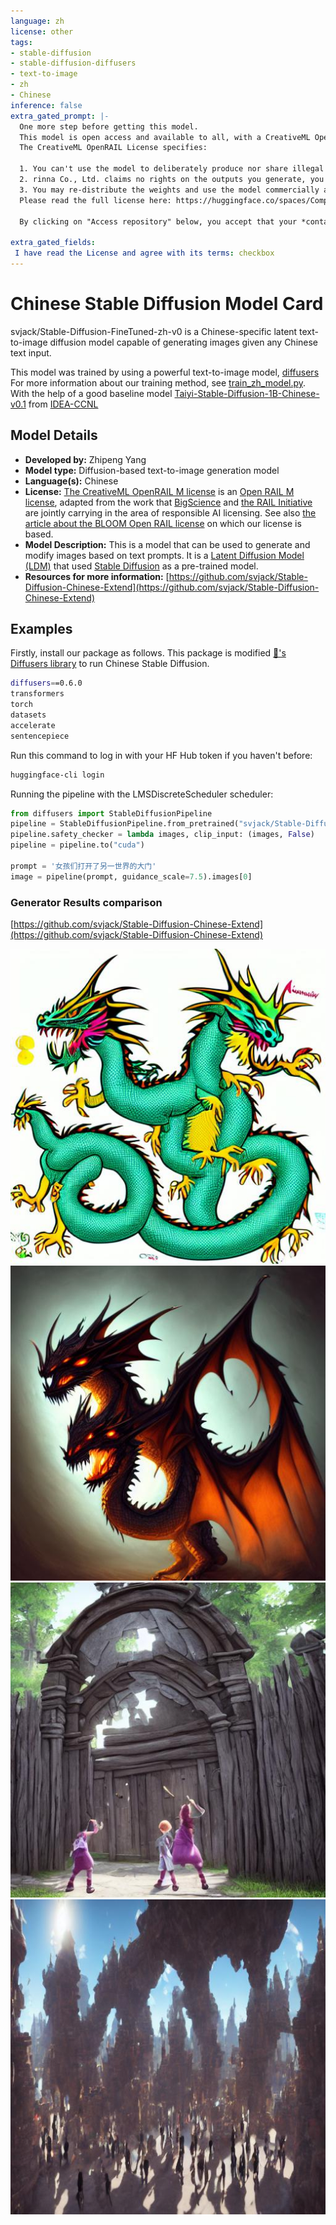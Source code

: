 ```yaml
---
language: zh
license: other
tags:
- stable-diffusion
- stable-diffusion-diffusers
- text-to-image
- zh
- Chinese
inference: false
extra_gated_prompt: |-
  One more step before getting this model.
  This model is open access and available to all, with a CreativeML OpenRAIL-M license further specifying rights and usage.
  The CreativeML OpenRAIL License specifies: 

  1. You can't use the model to deliberately produce nor share illegal or harmful outputs or content 
  2. rinna Co., Ltd. claims no rights on the outputs you generate, you are free to use them and are accountable for their use which must not go against the provisions set in the license
  3. You may re-distribute the weights and use the model commercially and/or as a service. If you do, please be aware you have to include the same use restrictions as the ones in the license and share a copy of the CreativeML OpenRAIL-M to all your users (please read the license entirely and carefully)
  Please read the full license here: https://huggingface.co/spaces/CompVis/stable-diffusion-license
  
  By clicking on "Access repository" below, you accept that your *contact information* (email address and username) can be shared with the model authors as well.
    
extra_gated_fields:
 I have read the License and agree with its terms: checkbox
---
```



# Chinese Stable Diffusion Model Card

<!--
![rinna](https://github.com/rinnakk/japanese-clip/blob/master/data/rinna.png?raw=true)
-->

svjack/Stable-Diffusion-FineTuned-zh-v0 is a Chinese-specific latent text-to-image diffusion model capable of generating images given any Chinese text input.

This model was trained by using a powerful text-to-image model, [diffusers](https://github.com/huggingface/diffusers)
For more information about our training method, see [train_zh_model.py](https://github.com/svjack/Stable-Diffusion-Chinese-Extend/blob/main/train_zh_model.py).
With the help of a good baseline model [Taiyi-Stable-Diffusion-1B-Chinese-v0.1](IDEA-CCNL/Taiyi-Stable-Diffusion-1B-Chinese-v0.1) from [IDEA-CCNL](https://github.com/IDEA-CCNL/Fengshenbang-LM)

<!--
[![Open In Colab](https://colab.research.google.com/assets/colab-badge.svg)](https://colab.research.google.com/github/rinnakk/japanese-stable-diffusion/blob/master/scripts/txt2img.ipynb)
-->

## Model Details
- **Developed by:** Zhipeng Yang
- **Model type:** Diffusion-based text-to-image generation model
- **Language(s):** Chinese
- **License:** [The CreativeML OpenRAIL M license](https://huggingface.co/spaces/CompVis/stable-diffusion-license) is an [Open RAIL M license](https://www.licenses.ai/blog/2022/8/18/naming-convention-of-responsible-ai-licenses), adapted from the work that [BigScience](https://bigscience.huggingface.co/) and [the RAIL Initiative](https://www.licenses.ai/) are jointly carrying in the area of responsible AI licensing. See also [the article about the BLOOM Open RAIL license](https://bigscience.huggingface.co/blog/the-bigscience-rail-license) on which our license is based.
- **Model Description:** This is a model that can be used to generate and modify images based on text prompts. It is a [Latent Diffusion Model (LDM)](https://arxiv.org/abs/2112.10752) that used [Stable Diffusion](https://github.com/CompVis/stable-diffusion) as a pre-trained model. 
- **Resources for more information:** [https://github.com/svjack/Stable-Diffusion-Chinese-Extend](https://github.com/svjack/Stable-Diffusion-Chinese-Extend)

## Examples

Firstly, install our package as follows. This package is modified [🤗's Diffusers library](https://github.com/huggingface/diffusers) to run Chinese Stable Diffusion.


```bash
diffusers==0.6.0
transformers
torch
datasets
accelerate
sentencepiece
```

Run this command to log in with your HF Hub token if you haven't before:

```bash
huggingface-cli login
```

Running the pipeline with the LMSDiscreteScheduler scheduler:

```python
from diffusers import StableDiffusionPipeline
pipeline = StableDiffusionPipeline.from_pretrained("svjack/Stable-Diffusion-FineTuned-zh-v1")
pipeline.safety_checker = lambda images, clip_input: (images, False)
pipeline = pipeline.to("cuda")

prompt = '女孩们打开了另一世界的大门'
image = pipeline(prompt, guidance_scale=7.5).images[0]
```
### Generator Results comparison
[https://github.com/svjack/Stable-Diffusion-Chinese-Extend](https://github.com/svjack/Stable-Diffusion-Chinese-Extend)

![0](https://github.com/svjack/Stable-Diffusion-Chinese-Extend/blob/main/imgs/dragon_v1.jpg?raw=true)
![1](https://github.com/svjack/Stable-Diffusion-Chinese-Extend/blob/main/imgs/dragon_style_v1.jpg?raw=true)
![2](https://github.com/svjack/Stable-Diffusion-Chinese-Extend/blob/main/imgs/girl_v1.jpg?raw=true)
![3](https://github.com/svjack/Stable-Diffusion-Chinese-Extend/blob/main/imgs/girl_style_v1.jpg?raw=true)

<!--
_Note: `JapaneseStableDiffusionPipeline` is almost same as diffusers' `StableDiffusionPipeline` but added some lines to initialize our models properly._ 


## Misuse, Malicious Use, and Out-of-Scope Use
_Note: This section is taken from the [DALLE-MINI model card](https://huggingface.co/dalle-mini/dalle-mini), but applies in the same way to Stable Diffusion v1._


The model should not be used to intentionally create or disseminate images that create hostile or alienating environments for people. This includes generating images that people would foreseeably find disturbing, distressing, or offensive; or content that propagates historical or current stereotypes.

### Out-of-Scope Use
The model was not trained to be factual or true representations of people or events, and therefore using the model to generate such content is out-of-scope for the abilities of this model.

### Misuse and Malicious Use
Using the model to generate content that is cruel to individuals is a misuse of this model. This includes, but is not limited to:

- Generating demeaning, dehumanizing, or otherwise harmful representations of people or their environments, cultures, religions, etc.
- Intentionally promoting or propagating discriminatory content or harmful stereotypes.
- Impersonating individuals without their consent.
- Sexual content without consent of the people who might see it.
- Mis- and disinformation
- Representations of egregious violence and gore
- Sharing of copyrighted or licensed material in violation of its terms of use.
- Sharing content that is an alteration of copyrighted or licensed material in violation of its terms of use.

## Limitations and Bias

### Limitations

- The model does not achieve perfect photorealism
- The model cannot render legible text
- The model does not perform well on more difficult tasks which involve compositionality, such as rendering an image corresponding to “A red cube on top of a blue sphere”
- Faces and people in general may not be generated properly.
- The model was trained mainly with Japanese captions and will not work as well in other languages.
- The autoencoding part of the model is lossy
- The model was trained on a subset of a large-scale dataset
  [LAION-5B](https://laion.ai/blog/laion-5b/) which contains adult material
  and is not fit for product use without additional safety mechanisms and
  considerations.
- No additional measures were used to deduplicate the dataset. As a result, we observe some degree of memorization for images that are duplicated in the training data.
  The training data can be searched at [https://rom1504.github.io/clip-retrieval/](https://rom1504.github.io/clip-retrieval/) to possibly assist in the detection of memorized images.

### Bias

While the capabilities of image generation models are impressive, they can also reinforce or exacerbate social biases. 
Japanese Stable Diffusion was trained on Japanese datasets including [LAION-5B](https://laion.ai/blog/laion-5b/) with Japanese captions, 
which consists of images that are primarily limited to Japanese descriptions. 
Texts and images from communities and cultures that use other languages are likely to be insufficiently accounted for. 
This affects the overall output of the model.
Further, the ability of the model to generate content with non-Japanese prompts is significantly worse than with Japanese-language prompts.

### Safety Module

The intended use of this model is with the [Safety Checker](https://github.com/huggingface/diffusers/blob/main/src/diffusers/pipelines/stable_diffusion/safety_checker.py) in Diffusers. 
This checker works by checking model outputs against known hard-coded NSFW concepts.
The concepts are intentionally hidden to reduce the likelihood of reverse-engineering this filter.
Specifically, the checker compares the class probability of harmful concepts in the embedding space of the `CLIPTextModel` *after generation* of the images. 
The concepts are passed into the model with the generated image and compared to a hand-engineered weight for each NSFW concept.


## Training

**Training Data**
We used the following dataset for training the model:

- Approximately 100 million images with Japanese captions, including the Japanese subset of [LAION-5B](https://laion.ai/blog/laion-5b/).

**Training Procedure**
Japanese Stable Diffusion has the same architecture as Stable Diffusion and was trained by using Stable Diffusion. Because Stable Diffusion was trained on English dataset and the CLIP tokenizer is basically for English, we had 2 stages to transfer to a language-specific model, inspired by [PITI](https://arxiv.org/abs/2205.12952).

1. Train a Japanese-specific text encoder with our Japanese tokenizer from scratch with the latent diffusion model fixed. This stage is expected to map Japanese captions to Stable Diffusion's latent space. 
2. Fine-tune the text encoder and the latent diffusion model jointly. This stage is expected to generate Japanese-style images more. 

[//]: # (_Note: Japanese Stable Diffusion is still running and this checkpoint is the current best one. We might update to a better checkpoint via this repository._)
-->